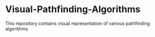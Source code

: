 # Visual-Pathfinding-Algorithms
This repository contains visual representation of various pathfinding algorithms.
